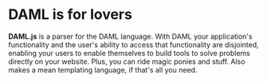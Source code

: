 # DAML is for lovers

**DAML.js** is a parser for the DAML language. With DAML your application's functionality and the user's ability to access that functionality are disjointed, enabling your users to enable themselves to build tools to solve problems directly on your website. Plus, you can ride magic ponies and stuff. Also makes a mean templating language, if that's all you need.